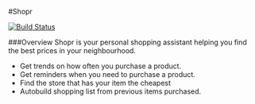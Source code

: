 #Shopr

[![Build Status](https://travis-ci.org/mbwilliams/shopr.svg?branch=master)](https://travis-ci.org/mbwilliams/shopr)

###Overview
Shopr is your personal shopping assistant helping you find the best prices in your neighbourhood.

* Get trends on how often you purchase a product.
* Get reminders when you need to purchase a product.
* Find the store that has your item the cheapest
* Autobuild shopping list from previous items purchased.
